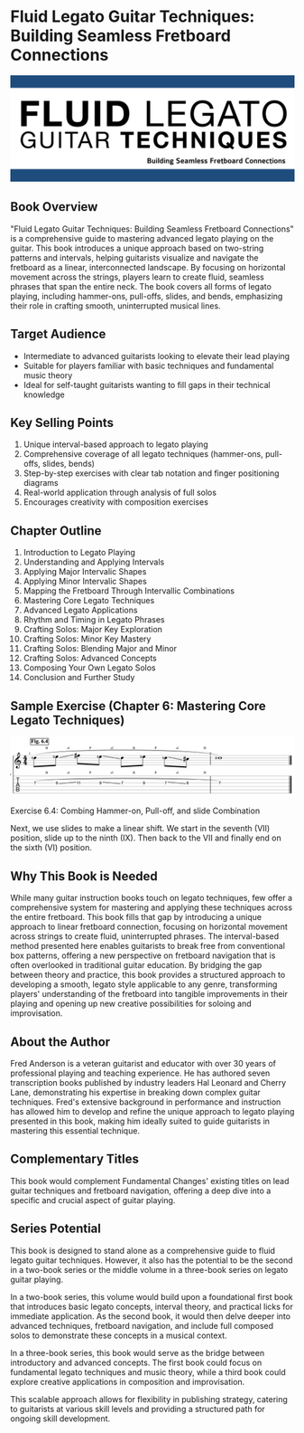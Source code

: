 # Fluid Legato Guitar Techniques: Building Seamless Fretboard Connections

![fluid-legato-header](./images/fluid-legato-header.png)

## Book Overview
"Fluid Legato Guitar Techniques: Building Seamless Fretboard Connections" is a comprehensive guide to mastering advanced legato playing on the guitar. This book introduces a unique approach based on two-string patterns and intervals, helping guitarists visualize and navigate the fretboard as a linear, interconnected landscape. By focusing on horizontal movement across the strings, players learn to create fluid, seamless phrases that span the entire neck. The book covers all forms of legato playing, including hammer-ons, pull-offs, slides, and bends, emphasizing their role in crafting smooth, uninterrupted musical lines.

## Target Audience
- Intermediate to advanced guitarists looking to elevate their lead playing
- Suitable for players familiar with basic techniques and fundamental music theory
- Ideal for self-taught guitarists wanting to fill gaps in their technical knowledge

## Key Selling Points
1. Unique interval-based approach to legato playing
2. Comprehensive coverage of all legato techniques (hammer-ons, pull-offs, slides, bends)
3. Step-by-step exercises with clear tab notation and finger positioning diagrams
4. Real-world application through analysis of full solos
5. Encourages creativity with composition exercises

## Chapter Outline
1. Introduction to Legato Playing
1. Understanding and Applying Intervals
1. Applying Major Intervalic Shapes
1. Applying Minor Intervalic Shapes
1. Mapping the Fretboard Through Intervallic Combinations
1. Mastering Core Legato Techniques
1. Advanced Legato Applications
1. Rhythm and Timing in Legato Phrases
1. Crafting Solos: Major Key Exploration
1. Crafting Solos: Minor Key Mastery
1. Crafting Solos: Blending Major and Minor
1. Crafting Solos: Advanced Concepts
1. Composing Your Own Legato Solos
1. Conclusion and Further Study

## Sample Exercise (Chapter 6: Mastering Core Legato Techniques)

![Figure 6.4](./images/fig-6-4.png)

Exercise 6.4: Combing Hammer-on, Pull-off, and slide Combination

Next, we use slides to make a linear shift. We start in the seventh (VII) position, slide up to the ninth (IX).  Then back to the VII and finally end on the sixth (VI) position.

## Why This Book is Needed
While many guitar instruction books touch on legato techniques, few offer a comprehensive system for mastering and applying these techniques across the entire fretboard. This book fills that gap by introducing a unique approach to linear fretboard connection, focusing on horizontal movement across strings to create fluid, uninterrupted phrases. The interval-based method presented here enables guitarists to break free from conventional box patterns, offering a new perspective on fretboard navigation that is often overlooked in traditional guitar education. By bridging the gap between theory and practice, this book provides a structured approach to developing a smooth, legato style applicable to any genre, transforming players' understanding of the fretboard into tangible improvements in their playing and opening up new creative possibilities for soloing and improvisation.

## About the Author
Fred Anderson is a veteran guitarist and educator with over 30 years of professional playing and teaching experience. He has authored seven transcription books published by industry leaders Hal Leonard and Cherry Lane, demonstrating his expertise in breaking down complex guitar techniques. Fred's extensive background in performance and instruction has allowed him to develop and refine the unique approach to legato playing presented in this book, making him ideally suited to guide guitarists in mastering this essential technique.

## Complementary Titles
This book would complement Fundamental Changes' existing titles on lead guitar techniques and fretboard navigation, offering a deep dive into a specific and crucial aspect of guitar playing.

## Series Potential

This book is designed to stand alone as a comprehensive guide to fluid legato guitar techniques. However, it also has the potential to be the second in a two-book series or the middle volume in a three-book series on legato guitar playing. 

In a two-book series, this volume would build upon a foundational first book that introduces basic legato concepts, interval theory, and practical licks for immediate application. As the second book, it would then delve deeper into advanced techniques, fretboard navigation, and include full composed solos to demonstrate these concepts in a musical context.

In a three-book series, this book would serve as the bridge between introductory and advanced concepts. The first book could focus on fundamental legato techniques and music theory, while a third book could explore creative applications in composition and improvisation.

This scalable approach allows for flexibility in publishing strategy, catering to guitarists at various skill levels and providing a structured path for ongoing skill development.
